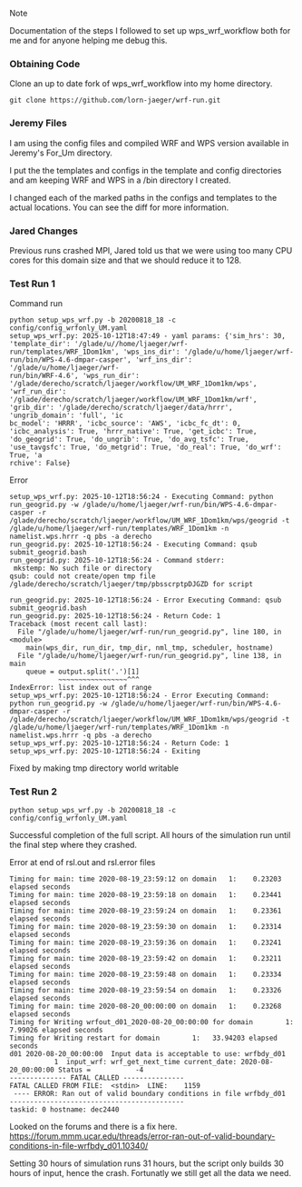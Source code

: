 > [!NOTE]
> Documentation of the steps I followed to set up wps_wrf_workflow both for me and for anyone helping me debug this.


### Obtaining Code

Clone an up to date fork of wps_wrf_workflow into my home directory.

`git clone https://github.com/lorn-jaeger/wrf-run.git`

### Jeremy Files

I am using the config files and compiled WRF and WPS version available in Jeremy's For_Um directory. 

I put the the templates and configs in the template and config directories and am keeping WRF and WPS in a /bin directory I created.

I changed each of the marked paths in the configs and templates to the actual locations. You can see the diff for more information.

### Jared Changes

Previous runs crashed MPI, Jared told us that we were using too many CPU cores for this domain size and that we should reduce it to 128.


### Test Run 1

Command run

```
python setup_wps_wrf.py -b 20200818_18 -c config/config_wrfonly_UM.yaml
setup_wps_wrf.py: 2025-10-12T18:47:49 - yaml params: {'sim_hrs': 30, 'template_dir': '/glade/u//home/ljaeger/wrf-run/templates/WRF_1Dom1km', 'wps_ins_dir': '/glade/u/home/ljaeger/wrf-run/bin/WPS-4.6-dmpar-casper', 'wrf_ins_dir': '/glade/u/home/ljaeger/wrf-
run/bin/WRF-4.6', 'wps_run_dir': '/glade/derecho/scratch/ljaeger/workflow/UM_WRF_1Dom1km/wps', 'wrf_run_dir': '/glade/derecho/scratch/ljaeger/workflow/UM_WRF_1Dom1km/wrf', 'grib_dir': '/glade/derecho/scratch/ljaeger/data/hrrr', 'ungrib_domain': 'full', 'ic
bc_model': 'HRRR', 'icbc_source': 'AWS', 'icbc_fc_dt': 0, 'icbc_analysis': True, 'hrrr_native': True, 'get_icbc': True, 'do_geogrid': True, 'do_ungrib': True, 'do_avg_tsfc': True, 'use_tavgsfc': True, 'do_metgrid': True, 'do_real': True, 'do_wrf': True, 'a
rchive': False}
```

Error

```
setup_wps_wrf.py: 2025-10-12T18:56:24 - Executing Command: python run_geogrid.py -w /glade/u/home/ljaeger/wrf-run/bin/WPS-4.6-dmpar-casper -r /glade/derecho/scratch/ljaeger/workflow/UM_WRF_1Dom1km/wps/geogrid -t /glade/u/home/ljaeger/wrf-run/templates/WRF_1Dom1km -n namelist.wps.hrrr -q pbs -a derecho
run_geogrid.py: 2025-10-12T18:56:24 - Executing Command: qsub submit_geogrid.bash
run_geogrid.py: 2025-10-12T18:56:24 - Command stderr:
 mkstemp: No such file or directory
qsub: could not create/open tmp file /glade/derecho/scratch/ljaeger/tmp/pbsscrptpDJGZD for script

run_geogrid.py: 2025-10-12T18:56:24 - Error Executing Command: qsub submit_geogrid.bash
run_geogrid.py: 2025-10-12T18:56:24 - Return Code: 1
Traceback (most recent call last):
  File "/glade/u/home/ljaeger/wrf-run/run_geogrid.py", line 180, in <module>
    main(wps_dir, run_dir, tmp_dir, nml_tmp, scheduler, hostname)
  File "/glade/u/home/ljaeger/wrf-run/run_geogrid.py", line 138, in main
    queue = output.split('.')[1]
            ~~~~~~~~~~~~~~~~~^^^
IndexError: list index out of range
setup_wps_wrf.py: 2025-10-12T18:56:24 - Error Executing Command: python run_geogrid.py -w /glade/u/home/ljaeger/wrf-run/bin/WPS-4.6-dmpar-casper -r /glade/derecho/scratch/ljaeger/workflow/UM_WRF_1Dom1km/wps/geogrid -t /glade/u/home/ljaeger/wrf-run/templates/WRF_1Dom1km -n namelist.wps.hrrr -q pbs -a derecho
setup_wps_wrf.py: 2025-10-12T18:56:24 - Return Code: 1
setup_wps_wrf.py: 2025-10-12T18:56:24 - Exiting
```

Fixed by making tmp directory world writable 

### Test Run 2

```
python setup_wps_wrf.py -b 20200818_18 -c config/config_wrfonly_UM.yaml
```

Successful completion of the full script. All hours of the simulation run until the final step where they crashed. 

Error at end of rsl.out and rsl.error files

```
Timing for main: time 2020-08-19_23:59:12 on domain   1:    0.23203 elapsed seconds
Timing for main: time 2020-08-19_23:59:18 on domain   1:    0.23441 elapsed seconds
Timing for main: time 2020-08-19_23:59:24 on domain   1:    0.23361 elapsed seconds
Timing for main: time 2020-08-19_23:59:30 on domain   1:    0.23314 elapsed seconds
Timing for main: time 2020-08-19_23:59:36 on domain   1:    0.23241 elapsed seconds
Timing for main: time 2020-08-19_23:59:42 on domain   1:    0.23211 elapsed seconds
Timing for main: time 2020-08-19_23:59:48 on domain   1:    0.23334 elapsed seconds
Timing for main: time 2020-08-19_23:59:54 on domain   1:    0.23326 elapsed seconds
Timing for main: time 2020-08-20_00:00:00 on domain   1:    0.23268 elapsed seconds
Timing for Writing wrfout_d01_2020-08-20_00:00:00 for domain        1:    7.99026 elapsed seconds
Timing for Writing restart for domain        1:   33.94203 elapsed seconds
d01 2020-08-20_00:00:00  Input data is acceptable to use: wrfbdy_d01
           1  input_wrf: wrf_get_next_time current_date: 2020-08-20_00:00:00 Status =           -4
-------------- FATAL CALLED ---------------
FATAL CALLED FROM FILE:  <stdin>  LINE:    1159
 ---- ERROR: Ran out of valid boundary conditions in file wrfbdy_d01
-------------------------------------------
taskid: 0 hostname: dec2440
```

Looked on the forums and there is a fix here. https://forum.mmm.ucar.edu/threads/error-ran-out-of-valid-boundary-conditions-in-file-wrfbdy_d01.10340/

Setting 30 hours of simulation runs 31 hours, but the script only builds 30 hours of input, hence the crash. Fortunatly we still get all the data we need. 





